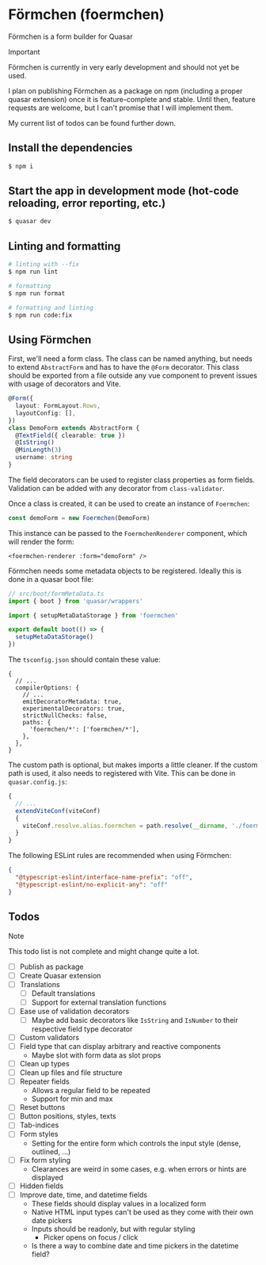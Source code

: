 # Förmchen (foermchen)

Förmchen is a form builder for Quasar

> [!IMPORTANT]
> Förmchen is currently in very early development and should not yet be used.
>
> I plan on publishing Förmchen as a package on npm (including a proper quasar extension)
> once it is feature-complete and stable.
> Until then, feature requests are welcome, but I can't promise that I will implement them.
>
> My current list of todos can be found further down.

## Install the dependencies

```bash
$ npm i
```

## Start the app in development mode (hot-code reloading, error reporting, etc.)

```bash
$ quasar dev
```

## Linting and formatting

```bash
# linting with --fix
$ npm run lint

# formatting
$ npm run format

# formatting and linting
$ npm run code:fix
```

## Using Förmchen

First, we'll need a form class.
The class can be named anything, but needs to extend `AbstractForm` and has to have the `@Form` decorator.
This class should be exported from a file outside any vue component to prevent issues with usage of decorators and Vite.

```ts
@Form({
  layout: FormLayout.Rows,
  layoutConfig: [],
})
class DemoForm extends AbstractForm {
  @TextField({ clearable: true })
  @IsString()
  @MinLength(3)
  username: string
}
```

The field decorators can be used to register class properties as form fields.
Validation can be added with any decorator from `class-validator`.

Once a class is created, it can be used to create an instance of `Foermchen`:

```ts
const demoForm = new Foermchen(DemoForm)
```

This instance can be passed to the `FoermchenRenderer` component, which will render the form:

```vue
<foermchen-renderer :form="demoForm" />
```

Förmchen needs some metadata objects to be registered.
Ideally this is done in a quasar boot file:

```ts
// src/boot/formMetaData.ts
import { boot } from 'quasar/wrappers'

import { setupMetaDataStorage } from 'foermchen'

export default boot(() => {
  setupMetaDataStorage()
})
```

The `tsconfig.json` should contain these value:

```json5
{
  // ...
  compilerOptions: {
    // ...
    emitDecoratorMetadata: true,
    experimentalDecorators: true,
    strictNullChecks: false,
    paths: {
      'foermchen/*': ['foermchen/*'],
    },
  },
}
```

The custom path is optional, but makes imports a little cleaner.
If the custom path is used, it also needs to registered with Vite.
This can be done in `quasar.config.js`:

```js
{
  // ...
  extendViteConf(viteConf)
  {
    viteConf.resolve.alias.foermchen = path.resolve(__dirname, './foermchen')
  }
}
```

The following ESLint rules are recommended when using Förmchen:

```json
{
  "@typescript-eslint/interface-name-prefix": "off",
  "@typescript-eslint/no-explicit-any": "off"
}
```

## Todos

> [!NOTE]
> This todo list is not complete and might change quite a lot.

- [ ] Publish as package
- [ ] Create Quasar extension
- [ ] Translations
  - [ ] Default translations
  - [ ] Support for external translation functions
- [ ] Ease use of validation decorators
  - [ ] Maybe add basic decorators like `IsString` and `IsNumber` to their respective field type decorator
- [ ] Custom validators
- [ ] Field type that can display arbitrary and reactive components
  - Maybe slot with form data as slot props
- [ ] Clean up types
- [ ] Clean up files and file structure
- [ ] Repeater fields
  - Allows a regular field to be repeated
  - Support for min and max
- [ ] Reset buttons
- [ ] Button positions, styles, texts
- [ ] Tab-indices
- [ ] Form styles
  - Setting for the entire form which controls the input style (dense, outlined, ...)
- [ ] Fix form styling
  - Clearances are weird in some cases, e.g. when errors or hints are displayed
- [ ] Hidden fields
- [ ] Improve date, time, and datetime fields
  - These fields should display values in a localized form
  - Native HTML input types can't be used as they come with their own date pickers
  - Inputs should be readonly, but with regular styling
    - Picker opens on focus / click
  - Is there a way to combine date and time pickers in the datetime field?
